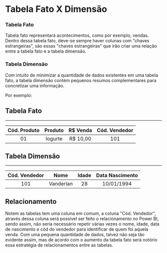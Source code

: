 # Tabela Fato X Dimensão
### Tabela Fato
Tabela fato representará acontecimentos, como por exemplo, vendas. Dentro dessa tabela fato, 
deve-se sempre haver colunas com "chaves estrangeiras", 
são essas "chaves estrangeiras" que irão criar uma relação entre a tabela fato e a tabela dimensão.

### Tabela Dimensão  
Com intuito de minimizar a quantidade de dados existentes em uma tabela fato, a tabela dimensão contém pequenos resumos complementares para concretizar uma informação. 

Por exemplo:   
## Tabela Fato
---  
|Cód. Produto|Produto|R$ Venda| Cód. Vendedor|
|:----------:|:-------:|:--------:|:--------------:|
|01|Iogurte|R$ 10,00|101|

## Tabela Dimensão  
---
|Cód. Vendedor|Nome|Idade|Data Nascimento|
|:-----------:|:--:|:---:|:-------------:|
|101|Vanderlan|28|10/01/1994|

## Relacionamento  
Notem as tabelas tem uma coluna em comum, a coluna "Cód. Vendedor", através dessa coluna será possível ser feito o relacionamento no Power BI, 
sendo assim, não seria necessário repetir várias vezes o nome, idade, 
data de nascimento e cód do vendedor para identificar de quem foi aquela venda. Com uma pequena quantidade de dados, talvez não seja tão evidente assim, mas de acordo com o aumento da tabela fato será notório essa estratégia de relacionamentos entre as tabelas.
